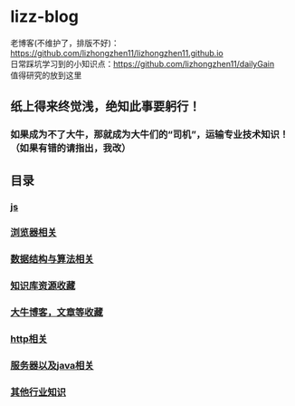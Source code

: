 # lizz-blog
老博客(不维护了，排版不好)： https://github.com/lizhongzhen11/lizhongzhen11.github.io <br>
日常踩坑学习到的小知识点：https://github.com/lizhongzhen11/dailyGain <br>
值得研究的放到这里

## 纸上得来终觉浅，绝知此事要躬行！

### 如果成为不了大牛，那就成为大牛们的“司机”，运输专业技术知识！（如果有错的请指出，我改）

## 目录
### <a href="https://github.com/lizhongzhen11/lizz-blog/blob/master/js.md">js</a>

### <a href="https://github.com/lizhongzhen11/lizz-blog/blob/master/%E6%B5%8F%E8%A7%88%E5%99%A8%E7%9B%B8%E5%85%B3.md">浏览器相关</a>

### <a href="https://github.com/lizhongzhen11/lizz-blog/issues/12">数据结构与算法相关</a>

### <a href="https://github.com/lizhongzhen11/lizz-blog/blob/master/%E8%B5%84%E6%BA%90%E6%94%B6%E8%97%8F.md">知识库资源收藏</a>

### <a href="https://github.com/lizhongzhen11/lizz-blog/blob/master/%E5%A4%A7%E7%89%9B%E5%8D%9A%E5%AE%A2%EF%BC%8C%E6%96%87%E7%AB%A0%E7%AD%89%E6%94%B6%E8%97%8F.md">大牛博客，文章等收藏</a>

### <a href="https://github.com/lizhongzhen11/lizz-blog/issues/9">http相关</a>

### <a href="https://github.com/lizhongzhen11/lizz-blog/blob/master/java.md">服务器以及java相关</a>

### <a href="https://github.com/lizhongzhen11/lizz-blog/blob/master/%E5%85%B6%E4%BB%96%E8%A1%8C%E4%B8%9A%E7%9F%A5%E8%AF%86.md">其他行业知识</a>
